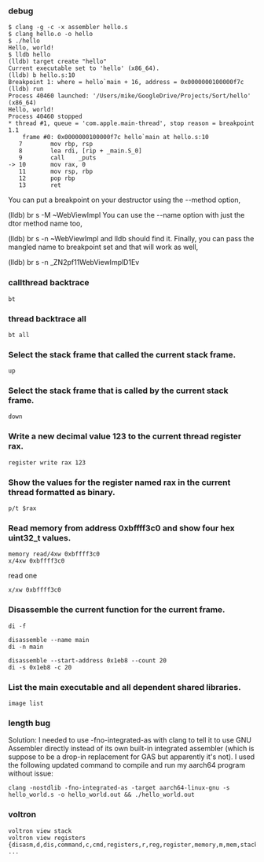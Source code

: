 <!--
 * @Author: Y.t
 * @Date: 2019-09-04 10:19:27
 * @LastEditors: Y.t
 * @LastEditTime: 2021-05-17 09:51:10
 * @Description: 
-->
### debug
```
$ clang -g -c -x assembler hello.s
$ clang hello.o -o hello
$ ./hello
Hello, world!
$ lldb hello
(lldb) target create "hello"
Current executable set to 'hello' (x86_64).
(lldb) b hello.s:10
Breakpoint 1: where = hello`main + 16, address = 0x0000000100000f7c
(lldb) run
Process 40460 launched: '/Users/mike/GoogleDrive/Projects/Sort/hello' (x86_64)
Hello, world!
Process 40460 stopped
* thread #1, queue = 'com.apple.main-thread', stop reason = breakpoint 1.1
    frame #0: 0x0000000100000f7c hello`main at hello.s:10
   7        mov rbp, rsp
   8        lea rdi, [rip + _main.S_0]
   9        call    _puts
-> 10       mov rax, 0
   11       mov rsp, rbp
   12       pop rbp
   13       ret
```


You can put a breakpoint on your destructor using the --method option,

(lldb) br s -M ~WebViewImpl
You can use the --name option with just the dtor method name too,

(lldb) br s -n ~WebViewImpl
and lldb should find it. Finally, you can pass the mangled name to breakpoint set and that will work as well,

(lldb) br s -n _ZN2pf11WebViewImplD1Ev

### callthread backtrace
```
bt
```

### thread backtrace all
```
bt all
```

### Select the stack frame that called the current stack frame.
```
up
```

### Select the stack frame that is called by the current stack frame.
```
down
```

### Write a new decimal value 123 to the current thread register rax.

```
register write rax 123
```

### Show the values for the register named rax in the current thread formatted as binary.
```
p/t $rax
```

### Read memory from address 0xbffff3c0 and show four hex uint32_t values.
```
memory read/4xw 0xbffff3c0
x/4xw 0xbffff3c0
```

read one
```
x/xw 0xbffff3c0
```

### Disassemble the current function for the current frame.

```
di -f

disassemble --name main
di -n main

disassemble --start-address 0x1eb8 --count 20
di -s 0x1eb8 -c 20
```

### List the main executable and all dependent shared libraries.
```
image list
```


### length bug
Solution: I needed to use -fno-integrated-as with clang to tell it to use GNU Assembler directly instead of its own built-in integrated assembler (which is suppose to be a drop-in replacement for GAS but apparently it's not). I used the following updated command to compile and run my aarch64 program without issue:
```
clang -nostdlib -fno-integrated-as -target aarch64-linux-gnu -s hello_world.s -o hello_world.out && ./hello_world.out
```

### voltron
```
voltron view stack
voltron view registers
{disasm,d,dis,command,c,cmd,registers,r,reg,register,memory,m,mem,stack,s,st,breakpoints,b,bp,break,backtrace,t,bt,back} ...
```